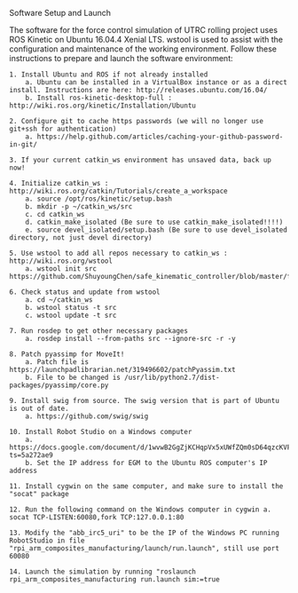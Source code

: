 

Software Setup and Launch

The software for the force control simulation of UTRC rolling project uses ROS Kinetic on Ubuntu 16.04.4 Xenial LTS. wstool is used to assist with the configuration and maintenance of the working environment. Follow these instructions to prepare and launch the software environment:

    1. Install Ubuntu and ROS if not already installed 
    	a. Ubuntu can be installed in a VirtualBox instance or as a direct install. Instructions are here: http://releases.ubuntu.com/16.04/ 
    	b. Install ros-kinetic-desktop-full : http://wiki.ros.org/kinetic/Installation/Ubuntu
    	
    2. Configure git to cache https passwords (we will no longer use git+ssh for authentication) 
    	a. https://help.github.com/articles/caching-your-github-password-in-git/
    	
    3. If your current catkin_ws environment has unsaved data, back up now!
    
    4. Initialize catkin_ws : http://wiki.ros.org/catkin/Tutorials/create_a_workspace 
    	a. source /opt/ros/kinetic/setup.bash 
    	b. mkdir -p ~/catkin_ws/src 
    	c. cd catkin_ws 
    	d. catkin_make_isolated (Be sure to use catkin_make_isolated!!!!) 
    	e. source devel_isolated/setup.bash (Be sure to use devel_isolated directory, not just devel directory)
    	
    5. Use wstool to add all repos necessary to catkin_ws : http://wiki.ros.org/wstool 
    	a. wstool init src https://github.com/ShuyoungChen/safe_kinematic_controller/blob/master/force_control_simulation.rosinstall
    	
    6. Check status and update from wstool 
    	a. cd ~/catkin_ws 
    	b. wstool status -t src 
    	c. wstool update -t src
    	
    7. Run rosdep to get other necessary packages 
    	a. rosdep install --from-paths src --ignore-src -r -y
    	
    8. Patch pyassimp for MoveIt! 
    	a. Patch file is https://launchpadlibrarian.net/319496602/patchPyassim.txt 
    	b. File to be changed is /usr/lib/python2.7/dist-packages/pyassimp/core.py
    	
    9. Install swig from source. The swig version that is part of Ubuntu is out of date. 
    	a. https://github.com/swig/swig
    	
    10. Install Robot Studio on a Windows computer 
    	a. https://docs.google.com/document/d/1wvwB2GgZjKCHqpVx5xUWfZQm0sD64qzcKVFJn2B3254/edit?ts=5a272ae9 
    	b. Set the IP address for EGM to the Ubuntu ROS computer's IP address
    	
    11. Install cygwin on the same computer, and make sure to install the "socat" package
    
    12. Run the following command on the Windows computer in cygwin a. socat TCP-LISTEN:60080,fork TCP:127.0.0.1:80
    
    13. Modify the "abb_irc5_uri" to be the IP of the Windows PC running RobotStudio in file "rpi_arm_composites_manufacturing/launch/run.launch", still use port 60080
    
    14. Launch the simulation by running "roslaunch rpi_arm_composites_manufacturing run.launch sim:=true


